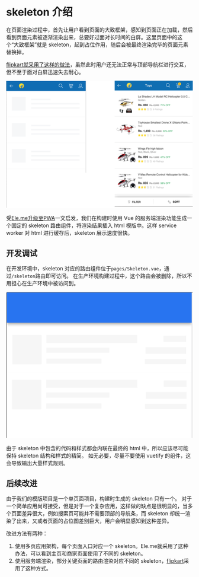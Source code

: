 # skeleton 介绍

在页面渲染过程中，首先让用户看到页面的大致框架，感知到页面正在加载，然后看到页面元素被逐渐渲染出来，总要好过面对长时间的白屏。这里页面中的这个“大致框架”就是 skeleton，起到占位作用，随后会被最终渲染完毕的页面元素替换掉。

[flipkart就采用了这样的做法](http://tech-blog.flipkart.net/2016/03/)，虽然此时用户还无法正常与顶部导航栏进行交互，但不至于面对白屏迅速失去耐心。

![flipkart中的skeleton](./images/flipkart-skeleton.png)

受[Ele.me升级至PWA](https://medium.com/elemefe/upgrading-ele-me-to-progressive-web-app-2a446832e509)一文启发，我们在构建时使用 Vue 的服务端渲染功能生成一个固定的 skeleton 路由组件，将渲染结果插入 html 模版中。这样 service worker 对 html 进行缓存后，skeleton 展示速度很快。

## 开发调试

在开发环境中，skeleton 对应的路由组件位于`pages/Skeleton.vue`，通过`/skeleton`路由即可访问。
在生产环境构建过程中，这个路由会被删除，所以不用担心在生产环境中被访问到。

![模版项目展示的skeleton](./images/bpwa-skeleton.png)

由于 skeleton 中包含的代码和样式都会内联在最终的 html 中，所以应该尽可能保持 skeleton 结构和样式的精简。
如无必要，尽量不要使用 vuetify 的组件，这会导致输出大量样式规则。

## 后续改进

由于我们的模版项目是一个单页面项目，构建时生成的 skeleton 只有一个。
对于一个简单应用尚可接受，但是对于一个复杂应用，这样做的缺点是很明显的，当多个页面差异很大，例如搜索页可能并不需要顶部的导航条，而 skeleton 却统一渲染了出来，又或者页面的占位图差别巨大，用户会明显感知到这种差异。

改进方法有两种：
1. 使用多页应用架构，每个页面入口对应一个 skeleton。Ele.me就采用了这种办法，可以看到主页和商家页面使用了不同的 skeleton。
2. 使用服务端渲染，部分关键页面的路由渲染对应不同的 skeleton，[flipkart](http://tech-blog.flipkart.net/2016/03/)采用了这种方式。

